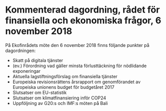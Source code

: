 # Kommenterad dagordning, rådet för finansiella och ekonomiska frågor, 6 november 2018

På Ekofinrådets möte den 6 november 2018 finns följande punkter på dagordningen:

* Skatt på digitala tjänster
* (ev.) Förordning vad gäller minsta förlusttäckning för nödlidande exponeringar
* Aktuella lagstiftningsförslag om finansiella tjänster
* Europeiska revisionsrättens årsrapport om genomförandet av Europeiska unionens budget för budgetåret 2017
* Slutsatser om EU\-statistik
* Slutsatser om klimatfinansiering inför COP24
* Uppföljning av G20:s och IMF:s möten på Bali
